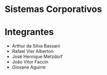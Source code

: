 # Sistemas Corporativos

# Integrantes

- Arthur da Silva Bassani
- Rafael Vier Alberton
- José Henrique Metzdorf
- João Vitor Faccin
- Giovane Aguirre
